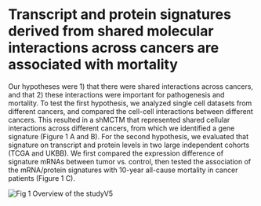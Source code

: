 # Transcript and protein signatures derived from shared molecular interactions across cancers are associated with mortality 
Our hypotheses were 1) that there were shared interactions across cancers, and that 2) these interactions were important for pathogenesis and mortality. To test the first hypothesis, we analyzed single cell datasets from different cancers, and compared the cell-cell interactions between different cancers. This resulted in a shMCTM that represented shared cellular interactions across different cancers, from which we identified a gene signature (Figure 1 A and B). For the second hypothesis, we evaluated that signature on transcript and protein levels in two large independent cohorts (TCGA and UKBB). We first compared the expression difference of signature mRNAs between tumor vs. control, then tested the association of the mRNA/protein signatures with 10-year all-cause mortality in cancer patients (Figure 1 C).

![Fig 1  Overview of the studyV5](https://github.com/SDTC-CPMed/shMCTM_cancer_mortality/assets/98571115/a969e48d-5a74-4447-8891-2fe0ac4da2cd)
